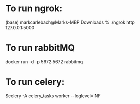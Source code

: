 # To run ngrok: 
(base) markcarlebach@Marks-MBP Downloads % ./ngrok http 127.0.0.1:5000              

# To run rabbitMQ
docker run -d -p 5672:5672 rabbitmq

# To run celery:  
$celery -A celery_tasks worker --loglevel=INF
